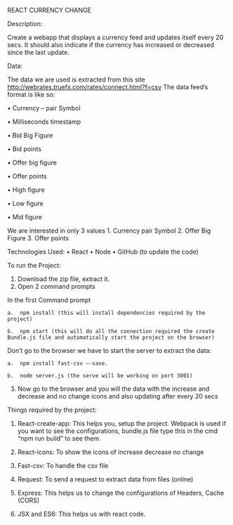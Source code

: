 REACT CURRENCY CHANGE

Description:

Create a webapp that displays a currency feed and updates itself every 20 secs. It should also indicate if the currency has increased or decreased since the last update.
            
Data:

The data we are used is extracted from this site
http://webrates.truefx.com/rates/connect.html?f=csv
      The data feed’s format is like so:

•	Currency – pair Symbol

•	Milliseconds timestamp

•	Bid Big Figure

•	Bid points

•	Offer big figure

•	Offer points 

•	High figure

•	Low figure

•	Mid figure

We are interested in only 3 values 1. Currency pair Symbol 2. Offer Big Figure 3. Offer points
      
Technologies Used:
      •	React
      •	Node
      •	GitHub (to update the code)
      
To run the Project:
1.	Download the zip file, extract it.
2.	Open 2 command prompts

In the first Command prompt

    a.	npm install (this will install dependencies required by the project)
    
    b.	npm start (this will do all the connection required the create Bundle.js file and automatically start the project on the browser)
    
Don’t go to the browser we have to start the server to extract the data:

    a.	npm install fast-csv –-save. 
    
    b.	node server.js (the serve will be working on port 3001)
    
3.	Now go to the browser and you will the data with the increase and decrease and no change icons and also updating after every 20 secs

Things required by the project:
1.	React-create-app:
This helps you, setup the project. Webpack is used if you want to see the configurations, bundle.js file type this in the cmd “npm run build” to see them.

2.	React-icons:
To show the icons of increase decrease no change

3.	Fast-csv:
To handle the csv file

4.	Request:
To send a request to extract data from files (online)

5.	Express:
This helps us to change the configurations of Headers, Cache (CORS)

6.	JSX and ES6:
This helps us with react code. 

